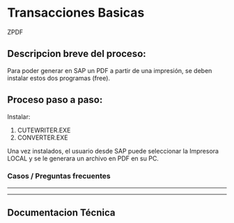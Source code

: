 # Transacciones Basicas 

ZPDF



## Descripcion breve del proceso:

 Para poder generar en SAP un PDF a partir de una impresión, se deben instalar estos dos programas (free).


## Proceso paso a paso:

Instalar:

1)	CUTEWRITER.EXE
2)	CONVERTER.EXE

Una vez instalados, el usuario desde SAP puede seleccionar la Impresora LOCAL y se le generara un archivo en PDF en su PC.



### Casos / Preguntas frecuentes



***
***
## Documentacion Técnica

